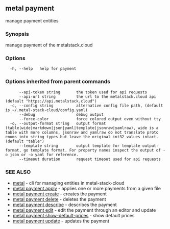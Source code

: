 ## metal payment

manage payment entities

### Synopsis

manage payment of the metalstack.cloud

### Options

```
  -h, --help   help for payment
```

### Options inherited from parent commands

```
      --api-token string       the token used for api requests
      --api-url string         the url to the metalstack.cloud api (default "https://api.metalstack.cloud")
  -c, --config string          alternative config file path, (default is ~/.metal-stack-cloud/config.yaml)
      --debug                  debug output
      --force-color            force colored output even without tty
  -o, --output-format string   output format (table|wide|markdown|json|yaml|template|jsonraw|yamlraw), wide is a table with more columns, jsonraw and yamlraw do not translate proto enums into string types but leave the original int32 values intact. (default "table")
      --template string        output template for template output-format, go template format. For property names inspect the output of -o json or -o yaml for reference.
      --timeout duration       request timeout used for api requests
```

### SEE ALSO

* [metal](metal.md)	 - cli for managing entities in metal-stack-cloud
* [metal payment apply](metal_payment_apply.md)	 - applies one or more payments from a given file
* [metal payment create](metal_payment_create.md)	 - creates the payment
* [metal payment delete](metal_payment_delete.md)	 - deletes the payment
* [metal payment describe](metal_payment_describe.md)	 - describes the payment
* [metal payment edit](metal_payment_edit.md)	 - edit the payment through an editor and update
* [metal payment show-default-prices](metal_payment_show-default-prices.md)	 - show default prices
* [metal payment update](metal_payment_update.md)	 - updates the payment

